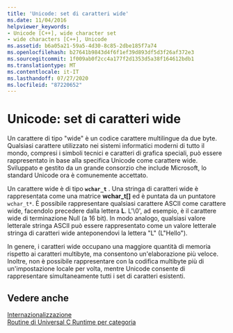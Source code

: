 ```yaml
---
title: 'Unicode: set di caratteri wide'
ms.date: 11/04/2016
helpviewer_keywords:
- Unicode [C++], wide character set
- wide characters [C++], Unicode
ms.assetid: b6a05a21-59a5-4d30-8c85-2dbe185f7a74
ms.openlocfilehash: b27641b9843d4f6f1ef39d893df5d3f26af372e3
ms.sourcegitcommit: 1f009ab0f2cc4a177f2d1353d5a38f164612bdb1
ms.translationtype: MT
ms.contentlocale: it-IT
ms.lasthandoff: 07/27/2020
ms.locfileid: "87220652"
---
```

# <a name="unicode-the-wide-character-set"></a>Unicode: set di caratteri wide

Un carattere di tipo "wide" è un codice carattere multilingue da due byte. Qualsiasi carattere utilizzato nei sistemi informatici moderni di tutto il mondo, compresi i simboli tecnici e caratteri di grafica speciali, può essere rappresentato in base alla specifica Unicode come carattere wide. Sviluppato e gestito da un grande consorzio che include Microsoft, lo standard Unicode ora è comunemente accettato.

Un carattere wide è di tipo **`wchar_t`** . Una stringa di caratteri wide è rappresentata come una matrice **wchar_t[]** ed è puntata da un puntatore `wchar_t*`. È possibile rappresentare qualsiasi carattere ASCII come carattere wide, facendolo precedere dalla lettera **L**. L'\0', ad esempio, è il carattere wide di terminazione Null (a 16 bit). In modo analogo, qualsiasi valore letterale stringa ASCII può essere rappresentato come un valore letterale stringa di caratteri wide anteponendovi la lettera "L" (L"Hello").

In genere, i caratteri wide occupano una maggiore quantità di memoria rispetto ai caratteri multibyte, ma consentono un'elaborazione più veloce. Inoltre, non è possibile rappresentare con la codifica multibyte più di un'impostazione locale per volta, mentre Unicode consente di rappresentare simultaneamente tutti i set di caratteri esistenti.

## <a name="see-also"></a>Vedere anche

[Internazionalizzazione](../c-runtime-library/internationalization.md)<br/>
[Routine di Universal C Runtime per categoria](../c-runtime-library/run-time-routines-by-category.md)<br/>
